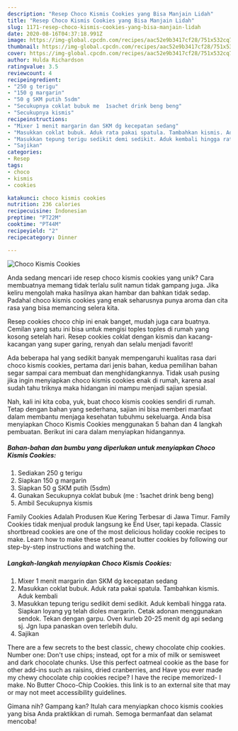 ```yaml
---
description: "Resep Choco Kismis Cookies yang Bisa Manjain Lidah"
title: "Resep Choco Kismis Cookies yang Bisa Manjain Lidah"
slug: 1171-resep-choco-kismis-cookies-yang-bisa-manjain-lidah
date: 2020-08-16T04:37:18.991Z
image: https://img-global.cpcdn.com/recipes/aac52e9b3417cf28/751x532cq70/choco-kismis-cookies-foto-resep-utama.jpg
thumbnail: https://img-global.cpcdn.com/recipes/aac52e9b3417cf28/751x532cq70/choco-kismis-cookies-foto-resep-utama.jpg
cover: https://img-global.cpcdn.com/recipes/aac52e9b3417cf28/751x532cq70/choco-kismis-cookies-foto-resep-utama.jpg
author: Hulda Richardson
ratingvalue: 3.5
reviewcount: 4
recipeingredient:
- "250 g terigu"
- "150 g margarin"
- "50 g SKM putih 5sdm"
- "Secukupnya coklat bubuk me  1sachet drink beng beng"
- "Secukupnya kismis"
recipeinstructions:
- "Mixer 1 menit margarin dan SKM dg kecepatan sedang"
- "Masukkan coklat bubuk. Aduk rata pakai spatula. Tambahkan kismis. Aduk kembali"
- "Masukkan tepung terigu sedikit demi sedikit. Aduk kembali hingga rata. Siapkan loyang yg telah dioles margarin. Cetak adonan menggunakan sendok. Tekan dengan garpu. Oven kurleb 20-25 menit dg api sedang sj. Jgn lupa panaskan oven terlebih dulu."
- "Sajikan"
categories:
- Resep
tags:
- choco
- kismis
- cookies

katakunci: choco kismis cookies 
nutrition: 236 calories
recipecuisine: Indonesian
preptime: "PT22M"
cooktime: "PT44M"
recipeyield: "2"
recipecategory: Dinner

---
```



![Choco Kismis Cookies](https://img-global.cpcdn.com/recipes/aac52e9b3417cf28/751x532cq70/choco-kismis-cookies-foto-resep-utama.jpg)

Anda sedang mencari ide resep choco kismis cookies yang unik? Cara membuatnya memang tidak terlalu sulit namun tidak gampang juga. Jika keliru mengolah maka hasilnya akan hambar dan bahkan tidak sedap. Padahal choco kismis cookies yang enak seharusnya punya aroma dan cita rasa yang bisa memancing selera kita.

Resep cookies choco chip ini enak banget, mudah juga cara buatnya. Cemilan yang satu ini bisa untuk mengisi toples toples di rumah yang kosong setelah hari. Resep cookies coklat dengan kismis dan kacang-kacangan yang super garing, renyah dan selalu menjadi favorit!

Ada beberapa hal yang sedikit banyak mempengaruhi kualitas rasa dari choco kismis cookies, pertama dari jenis bahan, kedua pemilihan bahan segar sampai cara membuat dan menghidangkannya. Tidak usah pusing jika ingin menyiapkan choco kismis cookies enak di rumah, karena asal sudah tahu triknya maka hidangan ini mampu menjadi sajian spesial.


Nah, kali ini kita coba, yuk, buat choco kismis cookies sendiri di rumah. Tetap dengan bahan yang sederhana, sajian ini bisa memberi manfaat dalam membantu menjaga kesehatan tubuhmu sekeluarga. Anda bisa menyiapkan Choco Kismis Cookies menggunakan 5 bahan dan 4 langkah pembuatan. Berikut ini cara dalam menyiapkan hidangannya.

<!--inarticleads1-->

##### Bahan-bahan dan bumbu yang diperlukan untuk menyiapkan Choco Kismis Cookies:

1. Sediakan 250 g terigu
1. Siapkan 150 g margarin
1. Siapkan 50 g SKM putih (5sdm)
1. Gunakan Secukupnya coklat bubuk (me : 1sachet drink beng beng)
1. Ambil Secukupnya kismis


Family Cookies Adalah Produsen Kue Kering Terbesar di Jawa Timur. Family Cookies tidak menjual produk langsung ke End User, tapi kepada. Classic shortbread cookies are one of the most delicious holiday cookie recipes to make. Learn how to make these soft peanut butter cookies by following our step-by-step instructions and watching the. 

<!--inarticleads2-->

##### Langkah-langkah menyiapkan Choco Kismis Cookies:

1. Mixer 1 menit margarin dan SKM dg kecepatan sedang
1. Masukkan coklat bubuk. Aduk rata pakai spatula. Tambahkan kismis. Aduk kembali
1. Masukkan tepung terigu sedikit demi sedikit. Aduk kembali hingga rata. Siapkan loyang yg telah dioles margarin. Cetak adonan menggunakan sendok. Tekan dengan garpu. Oven kurleb 20-25 menit dg api sedang sj. Jgn lupa panaskan oven terlebih dulu.
1. Sajikan


There are a few secrets to the best classic, chewy chocolate chip cookies. Number one: Don&#39;t use chips; instead, opt for a mix of milk or semisweet and dark chocolate chunks. Use this perfect oatmeal cookie as the base for other add-ins such as raisins, dried cranberries, and Have you ever made my chewy chocolate chip cookies recipe? I have the recipe memorized- I make. No Butter Choco-Chip Cookies. this link is to an external site that may or may not meet accessibility guidelines. 

Gimana nih? Gampang kan? Itulah cara menyiapkan choco kismis cookies yang bisa Anda praktikkan di rumah. Semoga bermanfaat dan selamat mencoba!
